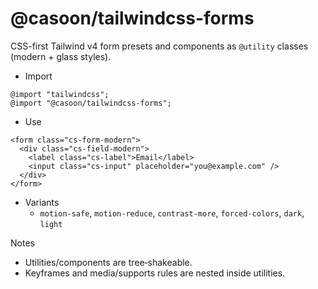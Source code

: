 @casoon/tailwindcss-forms
========================

CSS-first Tailwind v4 form presets and components as `@utility` classes (modern + glass styles).

- Import

```
@import "tailwindcss";
@import "@casoon/tailwindcss-forms";
```

- Use

```
<form class="cs-form-modern">
  <div class="cs-field-modern">
    <label class="cs-label">Email</label>
    <input class="cs-input" placeholder="you@example.com" />
  </div>
</form>
```

- Variants
  - `motion-safe`, `motion-reduce`, `contrast-more`, `forced-colors`, `dark`, `light`

Notes
- Utilities/components are tree‑shakeable.
- Keyframes and media/supports rules are nested inside utilities.
